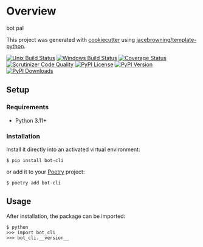 # Overview

bot pal

This project was generated with [cookiecutter](https://github.com/audreyr/cookiecutter) using [jacebrowning/template-python](https://github.com/jacebrowning/template-python).

[![Unix Build Status](https://img.shields.io/github/actions/workflow/status/hhstore/toolbox/main.yml?branch=main&label=linux)](https://github.com/hhstore/toolbox/actions)
[![Windows Build Status](https://img.shields.io/appveyor/ci/hhstore/toolbox.svg?label=windows)](https://ci.appveyor.com/project/hhstore/toolbox)
[![Coverage Status](https://img.shields.io/codecov/c/gh/hhstore/toolbox)](https://codecov.io/gh/hhstore/toolbox)
[![Scrutinizer Code Quality](https://img.shields.io/scrutinizer/g/hhstore/toolbox.svg)](https://scrutinizer-ci.com/g/hhstore/toolbox)
[![PyPI License](https://img.shields.io/pypi/l/bot-cli.svg)](https://pypi.org/project/bot-cli)
[![PyPI Version](https://img.shields.io/pypi/v/bot-cli.svg)](https://pypi.org/project/bot-cli)
[![PyPI Downloads](https://img.shields.io/pypi/dm/bot-cli.svg?color=orange)](https://pypistats.org/packages/bot-cli)

## Setup

### Requirements

* Python 3.11+

### Installation

Install it directly into an activated virtual environment:

```text
$ pip install bot-cli
```

or add it to your [Poetry](https://poetry.eustace.io/) project:

```text
$ poetry add bot-cli
```

## Usage

After installation, the package can be imported:

```text
$ python
>>> import bot_cli
>>> bot_cli.__version__
```
